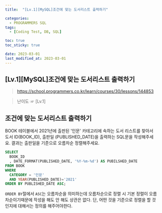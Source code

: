 ```yaml
---
title:  "[Lv.1][MySQL]조건에 맞는 도서리스트 출력하기" 

categories:
  - PROGRAMMERS SQL
tags:
  - [Coding Test, DB, SQL]

toc: true
toc_sticky: true

date: 2023-03-01
last_modified_at: 2023-03-01
---
```

[Lv.1][MySQL]조건에 맞는 도서리스트 출력하기
---
> <https://school.programmers.co.kr/learn/courses/30/lessons/144853>

> 난이도 ☞ [Lv.1]
  
## 조건에 맞는 도서리스트 출력하기

BOOK 테이블에서 2021년에 출판된 '인문' 카테고리에 속하는 도서 리스트를 찾아서 도서 ID(BOOK_ID), 출판일 (PUBLISHED_DATE)을 출력하는 SQL문을 작성해주세요.
결과는 출판일을 기준으로 오름차순 정렬해주세요.

```sql
SELECT
  BOOK_ID
  , DATE_FORMAT(PUBLISHED_DATE, '%Y-%m-%d') AS PUBILSHED_DATE
FROM BOOK
WHERE 
  CATEGORY = '인문'
  AND YEAR(PUBLISHED_DATE)='2021'
ORDER BY PUBLISHED_DATE ASC;
```

`ORDER BY`절에서 `ASC`는 오름차순을 의미하는데 오름차순으로 정렬 시 기본 정렬이 오름차순이기때문에 작성을 해도 안 해도 상관은 없다. 단, 어떤 것을 기준으로 정렬을 할 것인지에 대해서는 정의를 해주어야한다.
